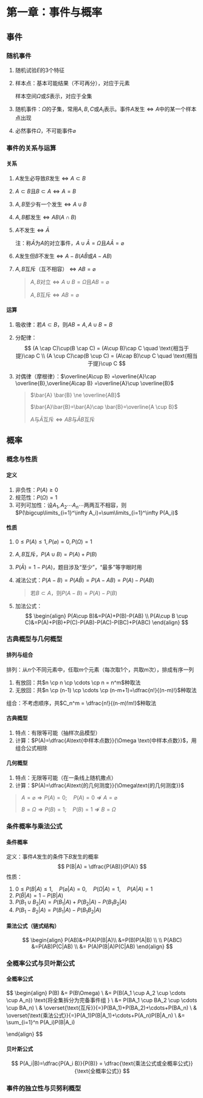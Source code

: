 # 第一章：事件与概率

## 事件

### 随机事件

1. 随机试验$E$的3个特征

2. 样本点：基本可能结果（不可再分），对应于元素

   样本空间$\Omega$或$S$表示，对应于全集

3. 随机事件：$\Omega$的子集，常用$A,B,C$或$A_i$表示。事件$A$发生$\iff A$中的某一个样本点出现

4. 必然事件$\Omega$，不可能事件$\varnothing$

### 事件的关系与运算

#### 关系

1. $A$发生必导致$B$发生$\iff A \subset B$

2. $A \subset B$且$B \subset A \iff A = B$

3. $A,B$至少有一个发生$\iff A \cup B$

4. $A,B$都发生$\iff AB(A\cap B)$

5. $A$不发生$\iff \bar{A}$

   注：称$\bar{A}$为$A$的对立事件，$A \cup \bar{A}=\Omega$且$A \bar{A}=\varnothing$

6. $A$发生但$B$不发生$\iff A-B(A\bar{B}\text{或}A-AB)$

7. $A,B$互斥（互不相容）$\iff AB = \varnothing$

   > $A,B$对立$\iff A \cup B =\Omega$且$AB=\varnothing$
   >
   > $A,B$互斥$\iff AB = \varnothing$

#### 运算

1. 吸收律：若$A \subset B$，则$AB=A,A \cup B =B$

2. 分配律：
   $$
   (A \cap C)\cup(B \cap C) = (A\cup B)\cap C \quad \text{相当于提}\cap C \\
   (A \cup C)\cap(B \cup C) = (A\cap B)\cup C \quad \text{相当于提}\cup C
   $$

3. 对偶律（摩根律）：$\overline{A\cup B} =\overline{A}\cap \overline{B},\overline{A\cap B} =\overline{A}\cup \overline{B}$

   > $\bar{A} \bar{B} \ne \overline{AB}$
   >
   > $\bar{A}\bar{B}=\bar{A}\cap \bar{B}=\overline{A \cup B}$
   >
   > $A$与$\bar{A}$互斥$\iff AB$与$\bar{A}B$互斥

## 概率

### 概念与性质

#### 定义

1. 非负性：$P(A) \geq 0$
2. 规范性：$P(\Omega)=1$
3. 可列可加性：设$A_1,A_2\cdots A_n\cdots$两两互不相容，则$P(\bigcup\limits_{i=1}^\infty A_i)=\sum\limits_{i=1}^\infty P(A_i)$

#### 性质

1. $0 \le P(A) \le 1,P(\varnothing)=0,P(\Omega)=1$

2. $A,B$互斥，$P(A\cup B)=P(A)+P(B)$

3. $P(\bar{A})=1-P(A)$，题目涉及“至少”，“最多”等字眼时用

4. 减法公式：$P(A-B)=P(A\bar{B})=P(A-AB)=P(A)-P(AB)$

   > 若$B \subset A$，则$P(A-B)=P(A)-P(B)$

5. 加法公式：
   $$
   \begin{align}
   P(A\cup B)&=P(A)+P(B)-P(AB) \\
   P(A\cup B \cup C)&=P(A)+P(B)+P(C)-P(AB)-P(AC)-P(BC)+P(ABC)
   \end{align}
   $$

### 古典概型与几何概型

#### 排列与组合

排列：从$n$个不同元素中，任取$m$个元素（每次取1个，共取$m$次），排成有序一列

1. 有放回：共$n \cp n \cp \cdots \cp n = n^m$种取法
2. 无放回：共$n \cp (n-1) \cp \cdots \cp (n-m+1)=\dfrac{n!}{(n-m)!}$种取法

组合：不考虑顺序，共$C_n^m = \dfrac{n!}{(n-m)!m!}$种取法

#### 古典概型

1. 特点：有限等可能（抽样次品模型）
2. 计算：$P(A)=\dfrac{A\text{中样本点数}}{\Omega \text{中样本点数}}$，用组合公式相除

#### 几何概型

1. 特点：无限等可能（在一条线上随机撒点）
2. 计算：$P(A)=\dfrac{A\text{的几何测度}}{\Omega\text{的几何测度}}$

> $A=\varnothing \Rightarrow P(A)=0;\quad P(A)=0 \nRightarrow A=\varnothing$
>
> $B=\Omega \Rightarrow P(B)=1;\quad P(B)=1 \nRightarrow B=\Omega$

### 条件概率与乘法公式

#### 条件概率

定义：事件$A$发生的条件下$B$发生的概率
$$
P(B|A) = \dfrac{P(AB)}{P(A)}
$$
性质：

1. $0 \le P(B|A) \le 1,\quad P(\varnothing|A)=0,\quad P(\Omega|A)=1,\quad P(A|A)=1$
2. $P(\bar{B}|A)=1-P(B|A)$
3. $P(B_1 \cup B_2|A)=P(B_1|A)+P(B_2|A)-P(B_1B_2|A)$
4. $P(B_1-B_2|A)=P(B_1|A)-P(B_1B_2|A)$

#### 乘法公式（链式结构）

$$
\begin{align}
P(AB)&=P(A)P(B|A)\\
&=P(B)P(A|B) \\
 \\
P(ABC) &=P(AB)P(C|AB) \\
&= P(A)P(B|A)P(C|AB)
\end{align}
$$

### 全概率公式与贝叶斯公式

#### 全概率公式

$$
\begin{align}
P(B) &= P(B\Omega) \\
&= P(B(A_1 \cup A_2 \cup \cdots \cup A_n)) \text{将全集拆分为完备事件组 } \\
&= P(BA_1 \cup BA_2 \cup \cdots \cup BA_n) \\
& \overset{\text{互斥}}{=}P(BA_1)+P(BA_2)+\cdots+P(BA_n) \\
& \overset{\text{乘法公式}}{=}P(A_1)P(B|A_1)+\cdots+P(A_n)P(B|A_n) \\
&= \sum_{i=1}^n P(A_i)P(B|A_i)

\end{align}
$$

#### 贝叶斯公式

$$
P(A_i|B)=\dfrac{P(A_i B)}{P(B)} = \dfrac{\text{乘法公式或全概率公式}}{\text{全概率公式}}
$$

### 事件的独立性与贝努利概型

